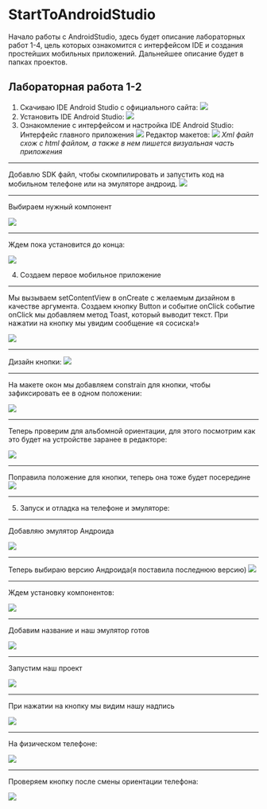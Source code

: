 # StartToAndroidStudio
Начало работы с AndroidStudio, здесь будет описание лабораторных работ 1-4, цель которых ознакомится с интерфейсом IDE и создания простейших мобильных приложений. Дальнейшее описание будет в папках проектов. 
## Лабораторная работа 1-2
1.	Скачиваю IDE Android Studio с официального сайта:
![](https://github.com/GTkatya/StartToAndroidStudio/blob/main/pic/1.png)
2.	Установить IDE Android Studio:
![](https://github.com/GTkatya/StartToAndroidStudio/blob/main/pic/2.png)
3.	Ознакомление с интерфейсом и настройка IDE Android Studio:
Интерфейс главного приложения
![](https://github.com/GTkatya/StartToAndroidStudio/blob/main/pic/3.png)
Редактор макетов: 
![](https://github.com/GTkatya/StartToAndroidStudio/blob/main/pic/4.png)
*Xml файл схож с html файлом, а также в нем пишется визуальная часть приложения*
***
Добавлю SDK  файл, чтобы скомпилировать и запустить код на мобильном телефоне или на эмуляторе андроид.
![](https://github.com/GTkatya/StartToAndroidStudio/blob/main/pic/5.png)
***
Выбираем нужный компонент

![](https://github.com/GTkatya/StartToAndroidStudio/blob/main/pic/6.png)
***
Ждем пока установится до конца:

![](https://github.com/GTkatya/StartToAndroidStudio/blob/main/pic/7.png)

4. Создаем первое мобильное приложение
 ---
Мы вызываем setContentView в onCreate с желаемым дизайном в качестве аргумента.
Создаем кнопку Button и событие onClick
событие onClick мы добавляем метод Toast, который выводит текст. При нажатии на кнопку мы увидим сообщение «я сосиска!»

![](https://github.com/GTkatya/StartToAndroidStudio/blob/main/pic/8.png)
***
Дизайн кнопки:
![](https://github.com/GTkatya/StartToAndroidStudio/blob/main/pic/9.png)
***
На макете окон мы добавляем constrain для кнопки, чтобы зафиксировать ее в одном положении:

![](https://github.com/GTkatya/StartToAndroidStudio/blob/main/pic/10.png)
***
Теперь проверим для альбомной ориентации, для этого посмотрим как это будет на устройстве заранее в редакторе:

![](https://github.com/GTkatya/StartToAndroidStudio/blob/main/pic/11.png)

***
Поправила положение для кнопки, теперь она тоже будет посередине
![](https://github.com/GTkatya/StartToAndroidStudio/blob/main/pic/12.png)
***
5.	Запуск и отладка на телефоне и эмуляторе:
---
Добавляю эмулятор Андроида

![](https://github.com/GTkatya/StartToAndroidStudio/blob/main/pic/13.png)
***
Теперь выбираю версию Андроида(я поставила последнюю версию)
![](https://github.com/GTkatya/StartToAndroidStudio/blob/main/pic/14.png)
***
Ждем установку компонентов:

![](https://github.com/GTkatya/StartToAndroidStudio/blob/main/pic/15.png)
***
Добавим название и наш эмулятор готов

![](https://github.com/GTkatya/StartToAndroidStudio/blob/main/pic/16.png)
***
Запустим наш проект

![](https://github.com/GTkatya/StartToAndroidStudio/blob/main/pic/17.png)
***
При нажатии на кнопку мы видим нашу надпись

![](https://github.com/GTkatya/StartToAndroidStudio/blob/main/pic/18.png)
***
На физическом телефоне:

![](https://github.com/GTkatya/StartToAndroidStudio/blob/main/pic/19.png)
***
Проверяем кнопку после смены ориентации телефона:

![](https://github.com/GTkatya/StartToAndroidStudio/blob/main/pic/20.png)
